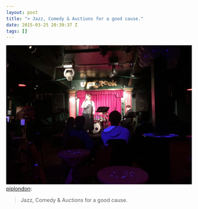 ```yaml
---
layout: post
title: "> Jazz, Comedy & Auctions for a good cause."
date: 2015-03-25 20:39:37 Z
tags: []
---
```

![](/media/2015/03/114607178244.jpg)
[piplondon](http://pipobscure.uk/post/114607145132/jazz-comedy-auctions-for-a-good-cause):

> Jazz, Comedy & Auctions for a good cause.
